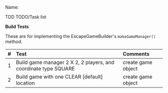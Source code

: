 Name: 

TDD TODO/Task list

**Build Tests**

These are for implementing the EscapeGameBuilder's `makeGameManager()` method.

| **#** | Test                                                            | Comments                        |
|:-----:|:----------------------------------------------------------------|:--------------------------------|
|   1   | Build game manager 2 X 2, 2 players, and coordinate type SQUARE | create game object              |
|   2   | Build game with one CLEAR [default]  location                   | create game object              |